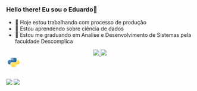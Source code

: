 ### Hello there! Eu sou o Eduardo👋

- 🔭 Hoje estou trabalhando com processo de produção
- 🌱 Estou aprendendo sobre ciência de dados
- 📖 Estou me graduando em Analise e Desenvolvimento de Sistemas pela faculdade Descomplica

<div align="center">
  <a href="https://github.com/Duuhwow">
  <img height="180em" src="https://github-readme-stats.vercel.app/api?username=duuhwow&show_icons=true&theme=vue-dark&include_all_commits=true&count_private=true"/>
  <img height="180em" src="https://github-readme-stats.vercel.app/api/top-langs/?username=duuhwow&layout=compact&langs_count=7&theme=vue-dark"/>
</div>

<img align="center" alt="Rafa-Python" height="30" width="40" src="https://raw.githubusercontent.com/devicons/devicon/master/icons/python/python-original.svg">
  
  ##
  
  
<div>
  <a href="https://www.instagram.com/duuh_wow/" target="_blank"><img src="https://img.shields.io/badge/-Instagram-%23E4405F?style=for-the-badge&logo=instagram&logoColor=white" target="_blank"></a>
  <a href="https://www.linkedin.com/in/eduardo-rocha-47b539158/" target="_blank"><img src="https://img.shields.io/badge/-LinkedIn-%230077B5?style=for-the-badge&logo=linkedin&logoColor=white" target="_blank"></a> 
</div>   
